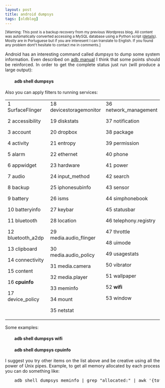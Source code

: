 ```yaml
---
layout: post
title: android dumpsys
tags: [oldblog]
---
```


<small>[Warning: This post is a backup recovery from my previous Wordpress blog. All content was automatically converted accessing a MySQL database using a Python script (<a href="http://maluta.github.io/blog/convert-wordpress-to-jekyll/">details</a>). Mostly are in Portuguese but if you are interesent I can translate to English. If you found any problem dont't hesitate to contact me in comments.]</small>



<p style="text-align: justify;"><!-- p { margin-bottom: 0.08in; }td p { margin-bottom: 0in; } -->Android has an interesting command called <em>dumpsys</em> to dump some system information. Even described on <a href="http://developer.android.com/guide/developing/tools/adb.html" target="_blank">adb manual</a> I think that some points should be reinforced. In order to get the complete status just run (will produce a large output):</p>

<h4 style="padding-left: 30px;">adb shell dumpsys</h4>
Also you can apply filters to running services:
<table border="0" cellspacing="0" cellpadding="4" width="100%">
<tbody>
<tr valign="TOP">
<td width="33%">1	SurfaceFlinger

2	accessibility

3	account

4	activity

5	alarm

6	appwidget

7	audio

8	backup

9	battery

10	batteryinfo

11	bluetooth

12	bluetooth_a2dp

13	clipboard

14	connectivity

15	content

16	<strong>cpuinfo</strong>

17	device_policy</td>
<td width="33%">18	devicestoragemonitor

19	diskstats

20	dropbox

21	entropy

22	ethernet

23	hardware

24	input_method

25	iphonesubinfo

26	isms

27	keybar

28	location

29	media.audio_flinger

30	media.audio_policy

31	media.camera

32	media.player

33	meminfo

34	mount

35	netstat</td>
<td width="33%">36	network_management

37	notification

38	package

39	permission

40	phone

41	power

42	search

43	sensor

44	simphonebook

45	statusbar

46	telephony.registry

47	throttle

48	uimode

49	usagestats

50	vibrator

51	wallpaper

52	<strong>wifi</strong>

53	window</td>
</tr>
</tbody>
</table>
Some examples:
<h4 style="padding-left: 30px;">adb shell dumpsys wifi</h4>
<h4 style="padding-left: 30px;">adb shell dumpsys cpuinfo</h4>
<p style="text-align: justify;">I suggest you try other items on the list above and be creative using all the power of Unix pipes. Example, to get all memory allocated by each process you can do something like:</p>

<pre style="padding-left: 30px;">adb shell dumpsys meminfo | grep "allocated:" | awk '{total = total + $5}END{print total}'</pre>

